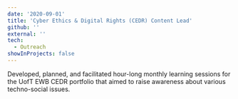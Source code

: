 ```yaml
---
date: '2020-09-01'
title: 'Cyber Ethics & Digital Rights (CEDR) Content Lead'
github: ''
external: ''
tech:
  - Outreach
showInProjects: false
---
```


Developed, planned, and facilitated hour-long monthly learning sessions for the UofT EWB CEDR portfolio that aimed to raise awareness about various techno-social issues.
